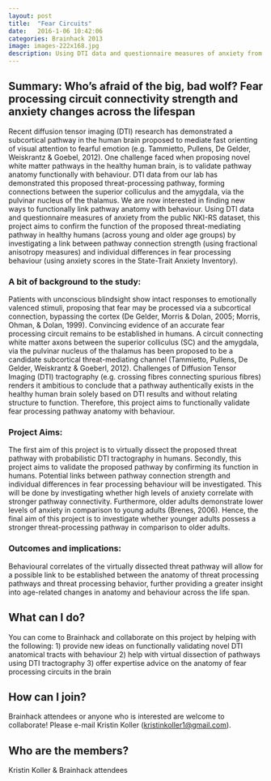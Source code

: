 ```yaml
---
layout: post
title:  "Fear Circuits"
date:   2016-1-06 10:42:06
categories: Brainhack 2013
image: images-222x168.jpg
description: Using DTI data and questionnaire measures of anxiety from the public NKI-RS dataset, this project aims to confirm the function of the proposed threat-mediating pathway in healthy humans (across young and older age groups) by investigating a link between pathway connection strength (using fractional anisotropy measures) and individual differences in fear processing behaviour (using anxiety scores in the State-Trait Anxiety Inventory).
---
```

## Summary: Who’s afraid of the big, bad wolf? Fear processing circuit connectivity strength and anxiety changes across the lifespan
Recent diffusion tensor imaging (DTI) research has demonstrated a subcortical pathway in the human brain proposed to mediate fast orienting of visual attention to fearful emotion (e.g. Tammietto, Pullens, De Gelder, Weiskrantz & Goebel, 2012). One challenge faced when proposing novel white matter pathways in the healthy human brain, is to validate pathway anatomy functionally with behaviour. DTI data from our lab has demonstrated this proposed threat-processing pathway, forming connections between the superior colliculus and the amygdala, via the pulvinar nucleus of the thalamus. We are now interested in finding new ways to functionally link pathway anatomy with behaviour. Using DTI data and questionnaire measures of anxiety from the public NKI-RS dataset, this project aims to confirm the function of the proposed threat-mediating pathway in healthy humans (across young and older age groups) by investigating a link between pathway connection strength (using fractional anisotropy measures) and individual differences in fear processing behaviour (using anxiety scores in the State-Trait Anxiety Inventory).
### A bit of background to the study:
Patients with unconscious blindsight show intact responses to emotionally valenced stimuli, proposing that fear may be processed via a subcortical connection, bypassing the cortex (De Gelder, Morris & Dolan, 2005; Morris, Ohman, & Dolan, 1999). Convincing evidence of an accurate fear processing circuit remains to be established in humans. A circuit connecting white matter axons between the superior colliculus (SC) and the amygdala, via the pulvinar nucleus of the thalamus has been proposed to be a candidate subcortical threat-mediating channel (Tammietto, Pullens, De Gelder, Weiskrantz & Goeberl, 2012). Challenges of Diffusion Tensor Imaging (DTI) tractography (e.g. crossing fibres connecting spurious fibres) renders it ambitious to conclude that a pathway authentically exists in the healthy human brain solely based on DTI results and without relating structure to function. Therefore, this project aims to functionally validate fear processing pathway anatomy with behaviour.
### Project Aims:
The first aim of this project is to virtually dissect the proposed threat pathway with probabilistic DTI tractography in humans. Secondly, this project aims to validate the proposed pathway by confirming its function in humans. Potential links between pathway connection strength and individual differences in fear processing behaviour will be investigated. This will be done by investigating whether high levels of anxiety correlate with stronger pathway connectivity. Furthermore, older adults demonstrate lower levels of anxiety in comparison to young adults (Brenes, 2006). Hence, the final aim of this project is to investigate whether younger adults possess a stronger threat-processing pathway in comparison to older adults.
### Outcomes and implications:
Behavioural correlates of the virtually dissected threat pathway will allow for a possible link to be established between the anatomy of threat processing pathways and threat processing behavior, further providing a greater insight into age-related changes in anatomy and behaviour across the life span.

## What can I do?  
You can come to Brainhack and collaborate on this project by helping with the following: 1) provide new ideas on functionally validating novel DTI anatomical tracts with behaviour 2) help with virtual dissection of pathways using DTI tractography 3) offer expertise advice on the anatomy of fear processing circuits in the brain

## How can I join?
Brainhack attendees or anyone who is interested are welcome to collaborate! Please e-mail Kristin Koller (kristinkoller1@gmail.com).  

## Who are the members?
Kristin Koller & Brainhack attendees
